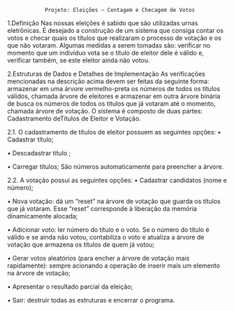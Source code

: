 				Projeto: Eleições – Contagem e Checagem de Votos
1.Definição
	Nas nossas eleições é sabido que são utilizadas urnas eletrônicas. É desejado a construção de um
sistema que consiga contar os votos e checar quais os títulos que realizaram o processo de votação e
os que não votaram. Algumas medidas a serem tomadas são: verificar no momento que um
indivíduo vota se o título de eleitor dele é válido e, verificar também, se este eleitor ainda não
votou.

2.Estruturas de Dados e Detalhes de Implementação
	As verificações mencionadas na descrição acima devem ser feitas da seguinte forma: armazenar em
uma árvore vermelho-preta os números de todos os títulos válidos, chamada árvore de eleitores e
armazenar em outra árvore binária de busca os números de todos os títulos que já votaram até o
momento, chamada árvore de votação. O sistema é composto de duas partes: Cadastramento deTítulos de Eleitor e Votação.

2.1. O cadastramento de títulos de eleitor possuem as seguintes opções:
• Cadastrar título;

• Descadastrar título ;

• Carregar títulos;
    São números automaticamente para preencher a árvore.
	
2.2. A votação possui as seguintes opções:
• Cadastrar candidatos (nome e número);

• Nova votação: dá um “reset” na árvore de votação que guarda os títulos que já votaram.
Esse “reset” corresponde à liberação da memória dinamicamente alocada;

• Adicionar voto: ler número do título e o voto. Se o número do título é válido e se ainda
não votou, contabiliza o voto e atualiza a árvore de votação que armazena os títulos de
quem já votou;

• Gerar votos aleatórios (para encher a árvore de votação mais rapidamente): sempre
acionando a operação de inserir mais um elemento na árvore de votação;

• Apresentar o resultado parcial da eleição;

• Sair: destruir todas as estruturas e encerrar o programa.
